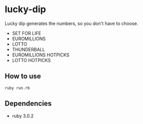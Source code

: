 # lucky-dip

Lucky dip generates the numbers, so you don't have to choose.
- SET FOR LIFE
- EUROMILLIONS
- LOTTO
- THUNDERBALL
- EUROMILLIONS HOTPICKS
- LOTTO HOTPICKS

## How to use

```shell
ruby run.rb
```

## Dependencies 

- ruby 3.0.2